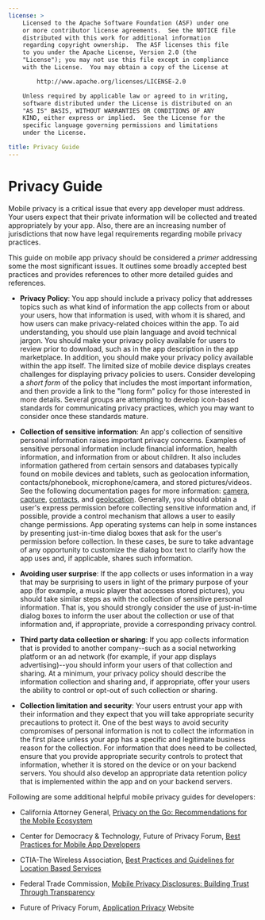 ```yaml
---
license: >
    Licensed to the Apache Software Foundation (ASF) under one
    or more contributor license agreements.  See the NOTICE file
    distributed with this work for additional information
    regarding copyright ownership.  The ASF licenses this file
    to you under the Apache License, Version 2.0 (the
    "License"); you may not use this file except in compliance
    with the License.  You may obtain a copy of the License at

        http://www.apache.org/licenses/LICENSE-2.0

    Unless required by applicable law or agreed to in writing,
    software distributed under the License is distributed on an
    "AS IS" BASIS, WITHOUT WARRANTIES OR CONDITIONS OF ANY
    KIND, either express or implied.  See the License for the
    specific language governing permissions and limitations
    under the License.

title: Privacy Guide
---
```


# Privacy Guide

Mobile privacy is a critical issue that every app developer must
address. Your users expect that their private information will be
collected and treated appropriately by your app. Also, there are an
increasing number of jurisdictions that now have legal requirements
regarding mobile privacy practices.

This guide on mobile app privacy should be considered a _primer_
addressing some the most significant issues. It outlines some broadly
accepted best practices and provides references to other more detailed
guides and references.

* __Privacy Policy__: You app should include a privacy policy that
  addresses topics such as what kind of information the app collects
  from or about your users, how that information is used, with whom it
  is shared, and how users can make privacy-related choices within the
  app. To aid understanding, you should use plain language and avoid
  technical jargon. You should make your privacy policy available for
  users to review prior to download, such as in the app description in
  the app marketplace. In addition, you should make your privacy
  policy available within the app itself. The limited size of mobile
  device displays creates challenges for displaying privacy policies
  to users. Consider developing a _short form_ of the policy that
  includes the most important information, and then provide a link to
  the "long form" policy for those interested in more details. Several
  groups are attempting to develop icon-based standards for
  communicating privacy practices, which you may want to consider once
  these standards mature.

* __Collection of sensitive information__: An app's collection of
  sensitive personal information raises important privacy concerns.
  Examples of sensitive personal information include financial
  information, health information, and information from or about
  children. It also includes information gathered from certain sensors
  and databases typically found on mobile devices and tablets, such as
  geolocation information, contacts/phonebook, microphone/camera, and
  stored pictures/videos. See the following documentation pages for
  more information: [camera](cordova_camera_camera.md.html),
  [capture](cordova_media_capture_capture.md.html),
  [contacts](cordova_contacts_contacts.md.html), and
  [geolocation](cordova_geolocation_geolocation.md.html). Generally,
  you should obtain a user's express permission before collecting
  sensitive information and, if possible, provide a control mechanism
  that allows a user to easily change permissions. App operating
  systems can help in some instances by presenting just-in-time dialog
  boxes that ask for the user's permission before collection. In these
  cases, be sure to take advantage of any opportunity to customize the
  dialog box text to clarify how the app uses and, if applicable,
  shares such information.

* __Avoiding user surprise__: If the app collects or uses information
  in a way that may be surprising to users in light of the primary
  purpose of your app (for example, a music player that accesses
  stored pictures), you should take similar steps as with the
  collection of sensitive personal information. That is, you should
  strongly consider the use of just-in-time dialog boxes to inform the
  user about the collection or use of that information and, if
  appropriate, provide a corresponding privacy control.

* __Third party data collection or sharing__: If you app collects
  information that is provided to another company--such as a social
  networking platform or an ad network (for example, if your app
  displays advertising)--you should inform your users of that
  collection and sharing. At a minimum, your privacy policy should
  describe the information collection and sharing and, if appropriate,
  offer your users the ability to control or opt-out of such
  collection or sharing.

* __Collection limitation and security__: Your users entrust your app
  with their information and they expect that you will take
  appropriate security precautions to protect it. One of the best ways
  to avoid security compromises of personal information is not to
  collect the information in the first place unless your app has a
  specific and legitimate business reason for the collection. For
  information that does need to be collected, ensure that you provide
  appropriate security controls to protect that information, whether
  it is stored on the device or on your backend servers. You should
  also develop an appropriate data retention policy that is
  implemented within the app and on your backend servers.

Following are some additional helpful mobile privacy guides for developers:

* California Attorney General, [Privacy on the Go: Recommendations for the Mobile Ecosystem][1]

* Center for Democracy & Technology, Future of Privacy Forum, [Best Practices for Mobile App Developers][2]

* CTIA-The Wireless Association, [Best Practices and Guidelines for Location Based Services][3]

* Federal Trade Commission, [Mobile Privacy Disclosures: Building Trust Through Transparency][4]

* Future of Privacy Forum, [Application Privacy][5] Website

[1]: http://oag.ca.gov/sites/all/files/pdfs/privacy/privacy_on_the_go.pdf
[2]: http://www.futureofprivacy.org/wp-content/uploads/Best-Practices-for-Mobile-App-Developers_Final.pdf
[3]: http://www.ctia.org/business_resources/wic/index.cfm/AID/11300
[4]: http://www.ftc.gov/os/2013/02/130201mobileprivacyreport.pdf
[5]: http://www.applicationprivacy.org

